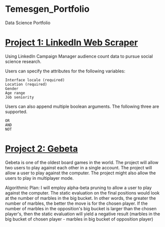 # Temesgen_Portfolio
Data Science Portfolio

# [Project 1: LinkedIn Web Scraper](https://github.com/codeteme/LinkedInDemoResearch)

Using LinkedIn Campaign Manager audience count data to pursue social science research.

Users can specify the attributes for the following variables:

    Interface locale (required)
    Location (required)
    Gender
    Age range
    Job seniority

Users can also append multiple boolean arguments. The following three are supported.

    OR
    AND
    NOT

# [Project 2: Gebeta](https://github.com/codeteme/Gebeta)

Gebeta is one of the oldest board games in the world. The project will allow two users to play against each other in a single account. The project will allow a user to play against the computer. The project might also allow the users to play in multiplayer mode.

Algorithmic Plan: I will employ alpha-beta pruning to allow a user to play against the computer. The static evaluation on the final positions would look at the number of marbles in the big bucket. In other words, the greater the number of marbles, the better the move is for the chosen player. If the number of marbles in the opposition's big bucket is larger than the chosen player's, then the static evaluation will yield a negative result (marbles in the big bucket of chosen player - marbles in big bucket of opposition player)
